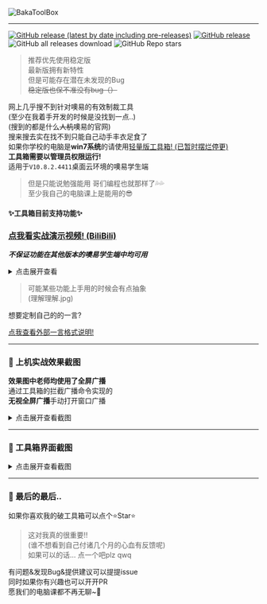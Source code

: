 ![BakaToolBox](https://socialify.git.ci/ZiHaoSaMa66/OsEasy-ToolBox/image?description=1&descriptionEditable=%E7%AE%80%E9%99%8B%E7%9A%84%E5%99%A2%E6%98%93%E5%A4%9A%E5%AA%92%E4%BD%93%E7%BD%91%E7%BB%9C%E6%95%99%E5%AE%A4%E5%B7%A5%E5%85%B7%E7%AE%B1&font=Jost&issues=1&language=1&logo=https%3A%2F%2Favatars.githubusercontent.com%2Fu%2F134737096&name=1&owner=1&pattern=Circuit%20Board&pulls=1&stargazers=1&theme=Auto)

---

[![GitHub release (latest by date including pre-releases)](https://img.shields.io/github/v/release/ZiHaoSaMa66/OsEasy-ToolBox?label=%E6%9C%80%E6%96%B0%E7%89%88&style=for-the-badge&include_prereleases&color=pink)](https://github.com/ZiHaoSaMa66/OsEasy-ToolBox/releases)
[![GitHub release](https://img.shields.io/github/release/ZiHaoSaMa66/OsEasy-ToolBox.svg?color=green&style=for-the-badge&label=%E7%A8%B3%E5%AE%9A%E7%89%88)](https://github.com/ZiHaoSaMa66/OsEasy-ToolBox/releases/latest)
![GitHub all releases download](https://img.shields.io/github/downloads/ZiHaoSaMa66/OsEasy-ToolBox/total?style=for-the-badge&label=%E6%80%BB%E4%B8%8B%E8%BD%BD%E9%87%8F&color=orange)
![GitHub Repo stars](https://img.shields.io/github/stars/ZiHaoSaMa66/OsEasy-ToolBox?style=for-the-badge&color=yellow)

> 推荐优先使用稳定版    
> 最新版拥有新特性    
> 但是可能存在潜在未发现的Bug     
> ~~稳定版也保不准没有bug（）~~          

网上几乎搜不到针对噢易的有效制裁工具     
(至少在我着手开发的时候是没找到一点..)     
(搜到的都是什么~~人机~~噢易的官网)    
搜来搜去实在找不到只能自己动手丰衣足食了   
如果你学校的电脑是**win7系统**的请使用[轻量版工具箱! (已暂时摆烂停更)](https://github.com/ZiHaoSaMa66/OsEasy-ToolBox-Lite)     
**工具箱需要以管理员权限运行!**   
适用于``V10.8.2.4411``桌面云环境的噢易学生端      
> 但是只能说勉强能用 哥们编程也就那样了💦💦    
> 至少我自己的电脑课上是能用的😎       
 

#### ✨工具箱目前支持功能✨

### **[点我看实战演示视频! (BiliBili)](https://www.bilibili.com/video/BV12ZgeetEWr)**

***不保证功能在其他版本的噢易学生端中均可用***

<details>
<summary>点击展开查看</summary>

- 进程管理
  - 停止&启动学生端根服务
  - 一键重启学生端
  - 替换粘滞键为cmd脚本
  - 外部cmd脚本守护进程
  - 挂起学生端主进程
  - 打开噢易自带工具
- 其他管理
  - 删除键盘锁驱动&控屏锁定程序
  - 恢复删除掉的备份文件
  - 仅恢复控屏锁定程序
  - 解除网络限制锁
  - Alt+X快捷键屏幕截图
- 屏幕广播管理
  - 替换拦截广播命令程序
  - 运行拦截窗口化广播命令
  - 恢复原有广播程序
  - Alt+K 杀屏幕广播进程
  - Ctrl+Alt+F 运行全屏广播命令
- 外观调整
  - 亮色/暗色主题切换
  - 加载外部一言
  - 自定义显示字体
  - 更换自定义背景图片
  - 背景图片调整透明度

</details>

> 可能某些功能上手用的时候会有点抽象     
> (理解理解.jpg)   

想要定制自己的的一言?   

[点我查看外部一言格式说明!](https://github.com/ZiHaoSaMa66/OsEasy-ToolBox/blob/main/外部一言格式说明.md)

----

### 🚀 上机实战效果截图

**效果图中老师均使用了全屏广播**    
通过工具箱的拦截广播命令实现的     
**无视全屏广播**手动打开窗口广播     

<details>
<summary>点击展开查看截图</summary>

![批注 2024-05-30 172101](https://github.com/ZiHaoSaMa66/OsEasy-ToolBox/assets/134737096/bd62df84-db76-4c0e-a591-c24ea8fdbab2)

![批注 2024-06-13 171855](https://github.com/ZiHaoSaMa66/OsEasy-ToolBox/assets/134737096/7845f270-824f-4399-92f9-2ff6b7e2f3d6)

> 很早就想截了 但是一拖再拖(     

</details>

----

### 👀 工具箱界面截图   
<details>
<summary>点击展开查看截图</summary>
  
![屏幕截图 2023-12-22 222946](https://github.com/ZiHaoSaMa66/OsEasy-ToolBox/assets/134737096/59f30333-b361-4b93-b6e8-37c65df228b2)

![屏幕截图 2023-12-22 223003](https://github.com/ZiHaoSaMa66/OsEasy-ToolBox/assets/134737096/0168a6fb-16aa-428b-bf9b-6063d1623db3)

![sc5](https://github.com/ZiHaoSaMa66/OsEasy-ToolBox/assets/134737096/3b011ff9-1808-4a26-81e2-89d72bccf383)

![屏幕截图 2023-12-22 223021](https://github.com/ZiHaoSaMa66/OsEasy-ToolBox/assets/134737096/660f4f86-b8a4-4173-87e6-9fcf5cedd052)


</details>

----

### 🌈 最后的最后..
如果你喜欢我的破工具箱可以点个⭐Star⭐   

> 这对我真的很重要!!    
> (谁不想看到自己付诸几个月的心血有反馈呢)     
> 如果可以的话... 点一个吧plz qwq     

有问题&发现Bug&提供建议可以提提issue     
同时如果你有兴趣也可以开开PR    
愿我们的电脑课都不再无聊~🥳   
